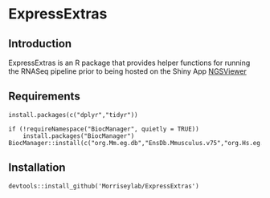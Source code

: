 # ExpressExtras

## Introduction
ExpressExtras is an R package that provides helper functions for running the RNASeq pipeline prior to being hosted on the Shiny App [NGSViewer](https://github.com/Morriseylab/NGSViewer)

## Requirements
```
install.packages(c("dplyr","tidyr"))

if (!requireNamespace("BiocManager", quietly = TRUE))
    install.packages("BiocManager")
BiocManager::install(c("org.Mm.eg.db","EnsDb.Mmusculus.v75","org.Hs.eg.db","org.Rn.eg.db","EnsDb.Hsapiens.v75","sva","topGO"))

```

## Installation 
```
devtools::install_github('Morriseylab/ExpressExtras')
```
